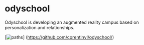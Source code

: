# odyschool
Odyschool is developing an augmented reality campus based on personalization and relationships.

[![paths](https://img.shields.io/badge/software%20engineering-apply-brightgreen.svg)]
(https://github.com/corentinvl/odyschool/)


